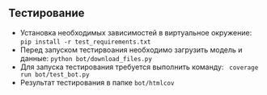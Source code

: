 ## Тестирование


* Установка необходимых зависимостей в виртуальное окружение:
`pip install -r test_requirements.txt`
* Перед запуском тестирвоания необходимо загрузить модель и данные:
`python bot/download_files.py`
* Для запуска тестирования требуется выполнить команду:
` coverage run bot/test_bot.py`
* Результат тестирования в папке `bot/htmlcov`